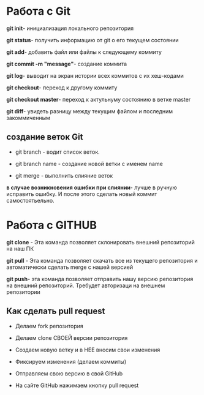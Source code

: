 # Работа с Git

**git init**- инициализация локального репозитория

**git status**- получить информацию от git  о его текущем состоянии

**git add**- добавить файл или файлы к следующему коммиту 

**git commit -m "message"**- создание коммита

**git log**- выводит на экран истории всех коммитов с их хеш-кодами

**git checkout**- переход к другому коммиту

**git checkout master**- переход к актульнуму состоянию в ветке master

**git diff**- увидеть разницу между текущим файлом и последним закоммиченным

## создание веток Git 

* git branch - водит список веток.

* git branch name - создание новой ветки с именем name

* git merge - выполнить слияние веток 

**в случае возникновения ошибки при слиянии**- лучше в ручную исправить ошибку. И после этого сделать новый коммит самостоятьельно.

# Работа с GITHUB

**git clone** - Эта команда позволяет склонировать внешний репозиторий на наш ПК 

**git pull** - Эта команда позволяет скачать все из текущего репозитория и автоматически сделать merge с нашей версией 

**git push**- эта команда позволяет отправить нашу версию репозитория на внешний
репозиторий. Требудет авторизаци на внешнем репозитории 

## Как сделать pull request

* Делаем fork репозитория

* Делаем clone СВОЕЙ версии репозитория

* Создаем новую ветку и в НЕЕ вносим свои изменения 

* Фиксируем изменения (делаем коммиты) 

* Отправляем свою версию в свой GitHub 

* На сайте GitHub нажимаем кнопку pull request 

